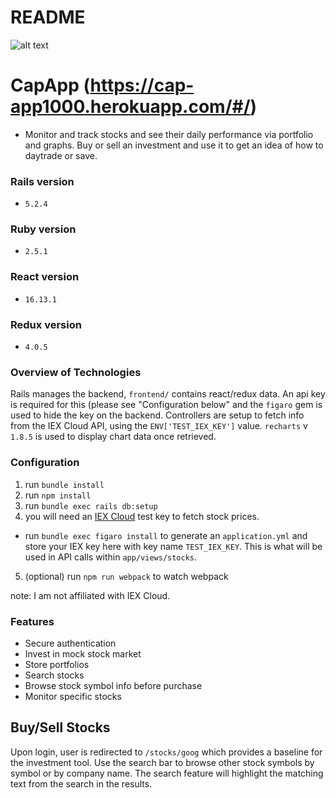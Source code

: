 # README

![alt text][logo]

[logo]: https://github.com/dacrawford89/CapApp/blob/master/app/assets/images/logo.png "Cap App"

# CapApp (https://cap-app1000.herokuapp.com/#/)
- Monitor and track stocks and see their daily performance via portfolio and graphs. Buy or sell an investment and use it to get an idea of how to daytrade or save.

### Rails version
- `5.2.4`
### Ruby version
- `2.5.1`
### React version
- `16.13.1`
### Redux version
- `4.0.5`

### Overview of Technologies
Rails manages the backend, `frontend/` contains react/redux data. An api key is required for this (please see "Configuration below" and the `figaro` gem is used to hide the key on the backend. Controllers are setup to fetch info from the IEX Cloud API, using the `ENV['TEST_IEX_KEY']` value. `recharts` v `1.8.5` is used to display chart data once retrieved.

### Configuration
1. run `bundle install`
2. run `npm install`
3. run `bundle exec rails db:setup`
4. you will need an [IEX Cloud](https://iexcloud.io/cloud-login#/register/) test key to fetch stock prices.
  - run `bundle exec figaro install` to generate an `application.yml` and store your IEX key here with key name `TEST_IEX_KEY`. This is what will be used in API calls within `app/views/stocks`.
5. (optional) run `npm run webpack` to watch webpack

note: I am not affiliated with IEX Cloud.

### Features
- Secure authentication
- Invest in mock stock market
- Store portfolios
- Search stocks
- Browse stock symbol info before purchase
- Monitor specific stocks

## Buy/Sell Stocks
Upon login, user is redirected to `/stocks/goog` which provides a baseline for the investment tool. Use the search bar to browse other stock symbols by symbol or by company name. The search feature will highlight the matching text from the search in the results.


